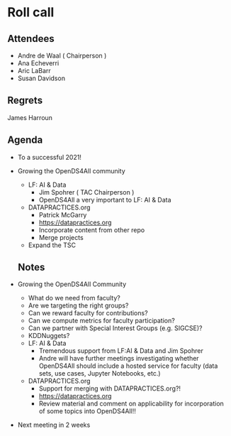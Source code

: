 # Roll call
## Attendees

- Andre de Waal ( Chairperson )
- Ana Echeverri
- Aric LaBarr
- Susan Davidson

## Regrets

James Harroun

## Agenda

- To a successful 2021!
- Growing the OpenDS4All community
  - LF: AI & Data
    - Jim Spohrer ( TAC Chairperson )
    - OpenDS4All a very important to LF: AI & Data
  - DATAPRACTICES.org
    - Patrick McGarry
    - https://datapractices.org
    - Incorporate content from other repo
    - Merge projects
  - Expand the TSC  
  
  ## Notes
  
- Growing the OpenDS4All Community
  - What do we need from faculty?
  - Are we targeting the right groups?
  - Can we reward faculty for contributions?
  - Can we compute metrics for faculty participation?
  - Can we partner with Special Interest Groups (e.g. SIGCSE)?
  - KDDNuggets?
  - LF: AI & Data
    - Tremendous support from LF:AI & Data and Jim Spohrer
    - Andre will have further meetings investigating whether OpenDS4All should include a hosted service for faculty (data sets, use cases, Jupyter Notebooks, etc.)
  - DATAPRACTICES.org
    - Support for merging with DATAPRACTICES.org?!
    - https://datapractices.org
    - Review material and comment on applicability for incorporation of some topics into OpenDS4All!!
- Next meeting in 2 weeks
    
